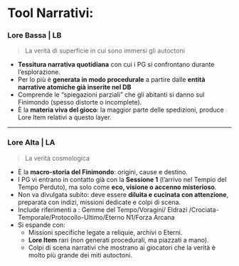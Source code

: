 # Tool Narrativi:

### Lore Bassa | LB

> La verità di superficie in cui sono immersi gli autoctoni

- **Tessitura narrativa quotidiana** con cui i PG si confrontano durante l’esplorazione.
- Per lo più è **generata in modo procedurale** a partire dalle **entità narrative atomiche già inserite nel DB**
- Comprende le “spiegazioni parziali” che gli abitanti si danno sul Finimondo (spesso distorte o incomplete).
- È la **materia viva del gioco**: la maggior parte delle spedizioni, produce Lore Item relativi a questo layer.

---

### Lore Alta | LA

> La verità cosmologica

- È la **macro-storia del Finimondo**: origini, cause e destino.
- I PG vi entrano in contatto già con la **Sessione 1** (l’arrivo nel Tempio del Tempo Perduto), ma solo come **eco, visione o accenno misterioso**.
- Non va divulgata subito: deve essere **diluita e cucinata con attenzione**, preparata con indizi, missioni dedicate e colpi di scena.
- Include riferimenti a : Gemme del Tempo/Voragini/ Eldrazi /Crociata-Temporale/Protocollo-Ultimo/Eterno N1/Forza Arcana
- Si espande con:
    - Missioni specifiche legate a reliquie, archivi o Eterni.
    - **Lore Item** rari (non generati procedurali, ma piazzati a mano).
    - Colpi di scena narrativi che mostrano ai giocatori che la verità è molto più grande dei miti autoctoni.